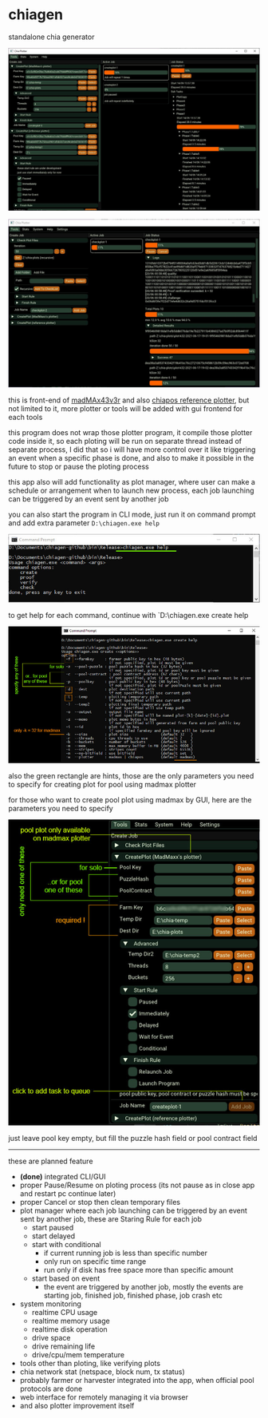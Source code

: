 # chiagen
standalone chia generator

![alt text](https://raw.githubusercontent.com/uraymeiviar/chiagen/master/img/screenshot.JPG)

![alt text](https://raw.githubusercontent.com/uraymeiviar/chiagen/master/img/screenshot2.JPG)

this is front-end of [madMAx43v3r](https://github.com/madMAx43v3r/chia-plotter) and also [chiapos reference plotter](https://github.com/Chia-Network/chiapos), but not limited to it, more plotter or tools will be added with gui frontend for each tools

this program does not wrap those plotter program, it compile those plotter code inside it, so each ploting will be run on separate thread instead of separate process, I did that so i will have more control over it like triggering an event when a specific phase is done, and also to make it possible in the future to stop or pause the ploting process

this app also will add functionality as plot manager, where user can make a schedule or arrangement when to launch new process, each job launching can be triggered by an event sent by another job

you can also start the program in CLI mode, just run it on command prompt and add extra parameter `D:\chiagen.exe help`

![alt text](https://raw.githubusercontent.com/uraymeiviar/chiagen/master/img/cli-help.jpg)

to get help for each command, continue with `D:\chiagen.exe create help

![alt text](https://raw.githubusercontent.com/uraymeiviar/chiagen/master/img/cli-create.jpg)

also the green rectangle are hints, those are the only parameters you need to specify for creating plot for pool using madmax plotter

for those who want to create pool plot using madmax by GUI, here are the parameters you need to specify

![alt text](https://raw.githubusercontent.com/uraymeiviar/chiagen/master/img/pool-plot-gui.jpg)

just leave pool key empty, but fill the puzzle hash field or pool contract field

----

these are planned feature
* **(done)** integrated CLI/GUI 
* proper Pause/Resume on ploting process (its not pause as in close app and restart pc continue later)
* proper Cancel or stop then clean temporary files
* plot manager where each job launching can be triggered by an event sent by another job, these are Staring Rule for each job
   * start paused
   * start delayed 
   * start with conditional
      * if current running job is less than specific number
      * only run on specific time range
      * run only if disk has free space more than specific amount
   * start based on event
      * the event are triggered by another job, mostly the events are starting job, finished job, finished phase, job crash etc
* system monitoring
  * realtime CPU usage
  * realtime memory usage
  * realtime disk operation
  * drive space
  * drive remaining life
  * drive/cpu/mem temperature
* tools other than ploting, like verifying plots
* chia network stat (netspace, block num, tx status)
* probably farmer or harvester integrated into the app, when official pool protocols are done
* web interface for remotely managing it via browser
* and also plotter improvement itself
